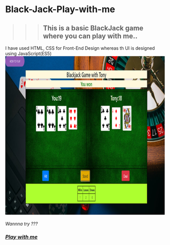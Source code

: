 # Black-Jack-Play-with-me
>>><h2>This is a basic BlackJack game where you can play with me..</h2>
I have used HTML, CSS for Front-End Design whereas th UI is designed using JavaScript(ES5)<br>
<img src = "image.jpg" alt = "bj" width = "1000" height = "500"> 
<br>
<br>
<i>Wannna try ???<i><a href="https://jim-tony.github.io/Black-Jack-Play-with-me/"><h3>Play with me</h3><a>

